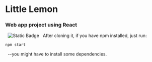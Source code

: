 # Little Lemon
### Web app project using React
&nbsp;
![Static Badge](https://img.shields.io/badge/React-blue)
&nbsp;
After cloning it, if you have npm installed, just run:
```
npm start
```
&nbsp;
--you might have to install some dependencies.
